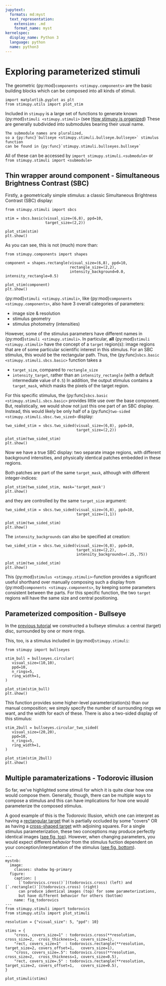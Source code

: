 ```yaml
---
jupytext:
  formats: md:myst
  text_representation:
    extension: .md
    format_name: myst
kernelspec:
  display_name: Python 3
  language: python
  name: python3
---
```


# Exploring parameterized stimuli

The geometric {py:mod}`components <stimupy.components>` are the basic building blocks
which can be composed into all kinds of stimuli.

```{code-cell}
import matplotlib.pyplot as plt
from stimupy.utils import plot_stim
```

Included in `stimupy` is a large set of functions
to generate known {py:mod}`stimuli <stimupy.stimuli>` (see [How stimupy is organized](../topic_guides/organization))
These are generally subdivided into submodules
bearing their usual name.
```{margin}
The submodule names are pluralized,
so a {py:func}`bullseye <stimupy.stimuli.bullseye.bullseye>` stimulus function
can be found in {py:func}`stimupy.stimuli.bullseyes.bullseye`
```
All of these can be accessed by `import stimupy.stimuli.<submodule>`
or `from stimupy.stimuli import <submodule>`


## Thin wrapper around component - Simultaneous Brightness Contrast (SBC)
Firstly, a geometrically simple stimulus:
a classic Simultaneous Brightness Contrast (SBC) display:
```{code-cell}
from stimupy.stimuli import sbcs

stim = sbcs.basic(visual_size=(6,8), ppd=10,
                  target_size=(2,2))

plot_stim(stim)
plt.show()
```

As you can see, this is not (much) more than:
```{code-cell}
from stimupy.components import shapes

component = shapes.rectangle(visual_size=(6,8), ppd=10,
                             rectangle_size=(2,2),
                             intensity_background=0.0, intensity_rectangle=0.5)

plot_stim(component)
plt.show()
```

{py:mod}`stimuli <stimupy.stimuli>`, like {py:mod}`components <stimupy.components>`,
also have 3 overall categories of parameters:
- image size & resolution
- stimulus geometry
- stimulus photometry (intensities)

However, some of the stimulus parameters
have different names in {py:mod}`stimuli <stimupy.stimuli>`.
In particular, **all** {py:mod}`stimuli <stimupy.stimuli>`
have the concept of a `target` region(s):
image regions that are of some particular scientific interest in this stimulus.
For an SBC stimulus, this would be the rectangular path.
Thus, the {py:func}`sbcs.basic <stimupy.stimuli.sbcs.basic>` function takes a
- `target_size`, compared to `rectangle_size`
- `intensity_target`, rather than an `intensity_rectangle`
  (with a default intermediate value of `0.5`)
In addition, the output stimulus contains a `target_mask`,
which masks the pixels of the target region.

For this specific stimulus,
the {py:func}`sbcs.basic <stimupy.stimuli.sbcs.basic>` provides little use over
the base component.
But, realistically, we would show not just this one part of an SBC display.
Instead, this would likely be only half
of a {py:func}`two-sided <stimupy.stimuli.sbsc.two_sized>` display:
```{code-cell}
two_sided_stim = sbcs.two_sided(visual_size=(6,8), ppd=10,
                                target_size=(2,2))

plot_stim(two_sided_stim)
plt.show()
```
Now we have a true SBC display:
two separate image regions, with different background intensities,
and physically identical patches embedded in these regions.

Both patches are part of the same `target_mask`,
although with different integer-indices:
```{code-cell}
plot_stim(two_sided_stim, mask='target_mask')
plt.show()
```
and they are controlled by the same `target_size` argument:
```{code-cell}
two_sided_stim = sbcs.two_sided(visual_size=(6,8), ppd=10,
                                target_size=(1,1))

plot_stim(two_sided_stim)
plt.show()
```

The `intensity_backgrounds` can also be specified at creation:
```{code-cell}
two_sided_stim = sbcs.two_sided(visual_size=(6,8), ppd=10,
                                target_size=(2,2),
                                intensity_backgrounds=(.25,.75))

plot_stim(two_sided_stim)
plt.show()
```

This {py:mod}`stimulus <stimupy.stimuli>`-function provides
a significant useful shorthand
over manually composing such a display from {py:mod}`components <stimupy.components>`,
by keeping some parameters consistent between the parts.
For this specific function, the two `target` regions
will have the same size and central positioning.

## Parameterized composition - Bullseye
In the [previous tutorial](composition)
we constructed a bullseye stimulus:
a central (target) disc, surrounded by one or more rings.

This, too, is a stimulus included in {py:mod}`stimupy.stimuli`:

```{code-cell}
from stimupy import bullseyes

stim_bull = bullseyes.circular(
   visual_size=(10,10),
   ppd=10,
   n_rings=5,
   ring_width=1,
)

plot_stim(stim_bull)
plt.show()
```

This function provides some higher-level parameterization(s)
than our manual composition;
we simply specify the number of surrounding rings we want,
and the width for each of these.
There is also a two-sided display of this stimulus:

```{code-cell}
stim_2bull = bullseyes.circular_two_sided(
   visual_size=(20,20),
   ppd=10,
   n_rings=5,
   ring_width=1,
)

plot_stim(stim_2bull)
plt.show()
```

## Multiple paramaterizations - Todorovic illusion

So far, we've highlighted some stimuli for which it is quite clear
how one would compose them.
Generally, though, there can be multiple ways to compose a stimulus
and this can have implications for how one would parameterize
the composed stimulus.

A good example of this is the Todorovic Illusion, which one can interpret as
having a [rectangular target](todorovics.rectangle) that is partially occluded by some "covers"
OR as having a [cross-shaped target](todorovics.cross) with adjoining squares.
For a single stimulus parameterization,
these two conceptions may produce perfectly identical images ([see fig, top](fig_todorovics)).
However, when changing parameters,
you would expect different *behavior* from the stimulus fuction
dependent on your conception/interpretation of the stimulus ([see fig, bottom](fig_todorovics)).

```{code-cell}
---
mystnb:
  image:
    classes: shadow bg-primary
  figure:
    caption: |
      [`todorovics.cross()`](todorovics.cross) (left) and [`.rectangle()`](todorovics.cross) (right)
      can produce identical images (top) for some parameterizations,
      but have different behavior for others (bottom)
    name: fig_todorovics
---
from stimupy.stimuli import todorovics
from stimupy.utils import plot_stimuli

resolution = {"visual_size": 5, "ppd": 10}

stims = {
    "cross, covers_size=1" : todorovics.cross(**resolution,     cross_size=2,  cross_thickness=1, covers_size=1),
    "rect, covers_size=1"  : todorovics.rectangle(**resolution, target_size=2, covers_offset=1,   covers_size=1),
    "cross, covers_size=.5": todorovics.cross(**resolution,     cross_size=2,  cross_thickness=1, covers_size=0.5),
    "rect, covers_size=.5" : todorovics.rectangle(**resolution, target_size=2, covers_offset=1,   covers_size=0.5),
}

plot_stimuli(stims)
```